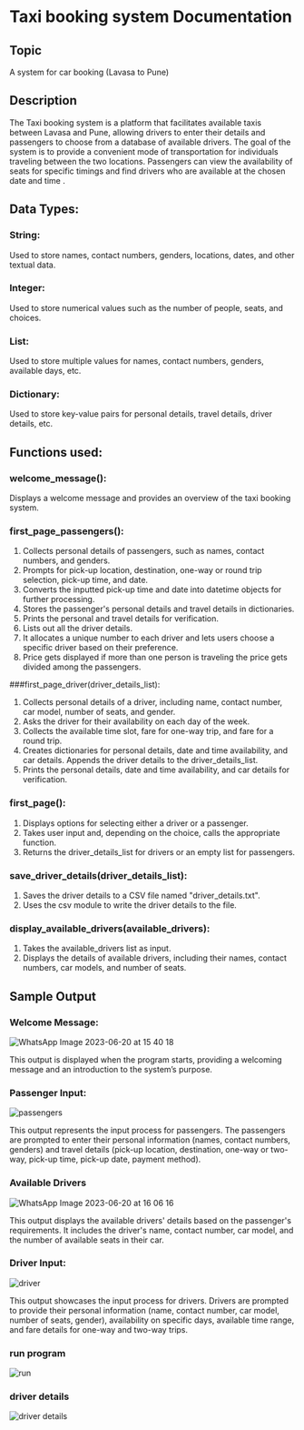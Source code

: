 # Taxi booking system Documentation
## Topic 
A system for car booking (Lavasa to Pune)

## Description 
The Taxi booking system is a platform that facilitates available taxis between Lavasa and Pune, allowing drivers to enter their details and passengers to choose from a database of available drivers. The goal of the system is to provide a convenient mode of transportation for individuals traveling between the two locations. Passengers can view the availability of seats for specific timings and find drivers who are available at the chosen date and time .
## Data Types:

### String:
Used to store names, contact numbers, genders, locations, dates, and other textual data.
### Integer: 
Used to store numerical values such as the number of people, seats, and choices.
### List:
Used to store multiple values for names, contact numbers, genders, available days, etc.
### Dictionary: 
Used to store key-value pairs for personal details, travel details, driver details, etc.

## Functions used:

### welcome_message():

Displays a welcome message and provides an overview of the taxi booking system.

### first_page_passengers():

1. Collects personal details of passengers, such as names, contact numbers, and genders.
2. Prompts for pick-up location, destination, one-way or round trip selection, pick-up time, and date.
3. Converts the inputted pick-up time and date into datetime objects for further processing.
4. Stores the passenger's personal details and travel details in dictionaries.
5. Prints the personal and travel details for verification.
6. Lists out all the driver details.
7. It allocates a unique number to each driver and lets users choose a specific driver based on their preference.
8. Price gets displayed if more than one person is traveling the price gets divided among the passengers.



###first_page_driver(driver_details_list):

1. Collects personal details of a driver, including name, contact number, car model, number of seats, and gender.
2. Asks the driver for their availability on each day of the week.
3. Collects the available time slot, fare for one-way trip, and fare for a round trip.
4. Creates dictionaries for personal details, date and time availability, and car details. Appends the driver details to the driver_details_list.
5. Prints the personal details, date and time availability, and car details for verification.




### first_page():

1. Displays options for selecting either a driver or a passenger.
2. Takes user input and, depending on the choice, calls the appropriate function.
3. Returns the driver_details_list for drivers or an empty list for passengers.

### save_driver_details(driver_details_list):

1. Saves the driver details to a CSV file named "driver_details.txt".
2. Uses the csv module to write the driver details to the file.

### display_available_drivers(available_drivers):

1. Takes the available_drivers list as input.
2. Displays the details of available drivers, including their names, contact numbers, car models, and number of seats.

   
## Sample Output
### Welcome Message:

![WhatsApp Image 2023-06-20 at 15 40 18](https://github.com/PrathoshChristite/Carpooling_CIA-1/assets/118895000/f21c84b0-82cc-4030-9f5b-557098192fbe)

This output is displayed when the program starts, providing a welcoming message and an introduction to the system’s  purpose.

### Passenger Input:

![passengers](https://github.com/PrathoshChristite/Carpooling_CIA-1/assets/118895000/84ecaa71-f381-425a-a0ea-40e37bb488a6)

This output represents the input process for passengers. The passengers are prompted to enter their personal information (names, contact numbers, genders) and travel details (pick-up location, destination, one-way or two-way, pick-up time, pick-up date, payment method).

### Available Drivers

![WhatsApp Image 2023-06-20 at 16 06 16](https://github.com/PrathoshChristite/Carpooling_CIA-1/assets/118895000/8ab49ff3-e956-4f8d-bce6-672c4accdcaa)

This output displays the available drivers' details based on the passenger's requirements. It includes the driver's name, contact number, car model, and the number of available seats in their car.

### Driver Input:

![driver](https://github.com/PrathoshChristite/Carpooling_CIA-1/assets/118895000/6e3020e1-deb9-41be-8396-0de357e13d93)


This output showcases the input process for drivers. Drivers are prompted to provide their personal information (name, contact number, car model, number of seats, gender), availability on specific days, available time range, and fare details for one-way and two-way trips.

### run program 

![run](https://github.com/PrathoshChristite/Carpooling_CIA-1/assets/118895000/396fc3fd-ba8e-4ce9-957d-beacfeecdba0)

### driver details

![driver details](https://github.com/PrathoshChristite/Carpooling_CIA-1/assets/118895000/ea83b171-eaeb-44dc-b819-af7263526a69)



